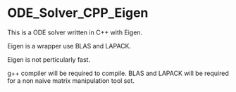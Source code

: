 # ODE_Solver_CPP_Eigen

This is a ODE solver written in C++ with Eigen.

Eigen is a wrapper use BLAS and LAPACK. 

Eigen is not perticularly fast.

g++ compiler will be required to compile. BLAS and LAPACK will be required for a non naive matrix manipulation tool set.
